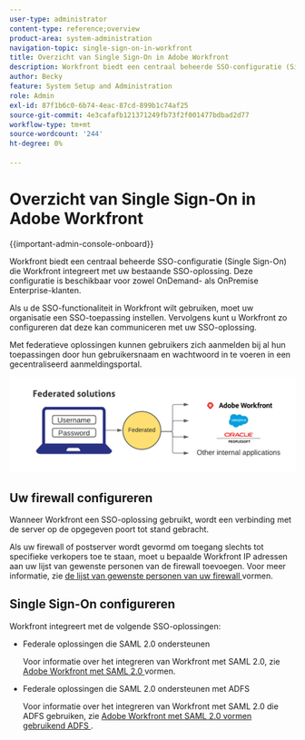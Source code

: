 ```yaml
---
user-type: administrator
content-type: reference;overview
product-area: system-administration
navigation-topic: single-sign-on-in-workfront
title: Overzicht van Single Sign-On in Adobe Workfront
description: Workfront biedt een centraal beheerde SSO-configuratie (Single Sign-On) die Workfront eenvoudig kan integreren met uw bestaande SSO-oplossing. Deze configuratie is eenvoudig in te stellen en te beheren en is beschikbaar voor zowel OnDemand- als OnPremise Enterprise-klanten.
author: Becky
feature: System Setup and Administration
role: Admin
exl-id: 87f1b6c0-6b74-4eac-87cd-899b1c74af25
source-git-commit: 4e3cafafb121371249fb73f2f001477bdbad2d77
workflow-type: tm+mt
source-wordcount: '244'
ht-degree: 0%

---
```


# Overzicht van Single Sign-On in Adobe Workfront

<!--Audited: 12/2023-->

{{important-admin-console-onboard}}


Workfront biedt een centraal beheerde SSO-configuratie (Single Sign-On) die Workfront integreert met uw bestaande SSO-oplossing. Deze configuratie is beschikbaar voor zowel OnDemand- als OnPremise Enterprise-klanten.

Als u de SSO-functionaliteit in Workfront wilt gebruiken, moet uw organisatie een SSO-toepassing instellen. Vervolgens kunt u Workfront zo configureren dat deze kan communiceren met uw SSO-oplossing.

Met federatieve oplossingen kunnen gebruikers zich aanmelden bij al hun toepassingen door hun gebruikersnaam en wachtwoord in te voeren in een gecentraliseerd aanmeldingsportal.

![](assets/overview-sso-wf-fed-only.png)


## Uw firewall configureren

Wanneer Workfront een SSO-oplossing gebruikt, wordt een verbinding met de server op de opgegeven poort tot stand gebracht.

Als uw firewall of postserver wordt gevormd om toegang slechts tot specifieke verkopers toe te staan, moet u bepaalde Workfront IP adressen aan uw lijst van gewenste personen van de firewall toevoegen. Voor meer informatie, zie [ de lijst van gewenste personen van uw firewall ](../../../administration-and-setup/get-started-wf-administration/configure-your-firewall.md) vormen.

## Single Sign-On configureren

Workfront integreert met de volgende SSO-oplossingen:

* Federale oplossingen die SAML 2.0 ondersteunen

  Voor informatie over het integreren van Workfront met SAML 2.0, zie [ Adobe Workfront met SAML 2.0 ](../../../administration-and-setup/add-users/single-sign-on/configure-workfront-saml-2.md) vormen.

* Federale oplossingen die SAML 2.0 ondersteunen met ADFS

  Voor informatie over het integreren van Workfront met SAML 2.0 die ADFS gebruiken, zie [ Adobe Workfront met SAML 2.0 vormen gebruikend ADFS ](../../../administration-and-setup/add-users/single-sign-on/configure-workfront-saml-2-adfs.md).
